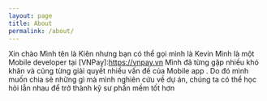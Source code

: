 ```yaml
---
layout: page
title: About
permalink: /about/
---
```

Xin chào 
Mình tên là Kiên nhưng bạn có thể gọi mình là Kevin 
Mình là một Mobile  developer  tại  [VNPay]:https://vnpay.vn
Mình đã từng gặp nhiều khó khăn và  cũng từng giải quyết nhiều vấn đề của Mobile app . Do đó mình muốn chia sẻ những gì mà mình nghiên cứu về dự án, chúng ta có thể học hỏi lẫn nhau để trở thành kỹ sư phần mềm tốt hơn 



